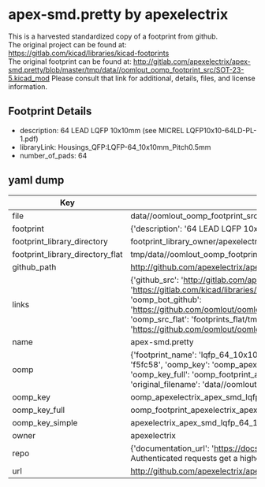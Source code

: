 # apex-smd.pretty by apexelectrix  
This is a harvested standardized copy of a footprint from github.  
The original project can be found at:  
https://gitlab.com/kicad/libraries/kicad-footprints  
The original footprint can be found at:
http://gitlab.com/apexelectrix/apex-smd.pretty/blob/master/tmp/data//oomlout_oomp_footprint_src/SOT-23-5.kicad_mod
Please consult that link for additional, details, files, and license information.  
## Footprint Details
* description: 64 LEAD LQFP 10x10mm (see MICREL LQFP10x10-64LD-PL-1.pdf)  
* libraryLink: Housings_QFP:LQFP-64_10x10mm_Pitch0.5mm  
* number_of_pads: 64  
## yaml dump  
| Key | Value |  
| --- | --- |  
| file | data//oomlout_oomp_footprint_src/apex-smd.pretty/LQFP-64_10x10mm_Pitch0.5mm.kicad_mod |  
| footprint | {'description': '64 LEAD LQFP 10x10mm (see MICREL LQFP10x10-64LD-PL-1.pdf)', 'libraryLink': 'Housings_QFP:LQFP-64_10x10mm_Pitch0.5mm', 'number_of_pads': 64} |  
| footprint_library_directory | footprint_library_owner/apexelectrix_apex-smd.pretty |  
| footprint_library_directory_flat | tmp/data//oomlout_oomp_footprint_src/footprints_flat/apexelectrix_apex_smd_lqfp_64_10x10mm_pitch0_5mm/working |  
| github_path | http://github.com/apexelectrix/apex-smd.pretty/blob/master/tmp/data//oomlout_oomp_footprint_src/LQFP-64_10x10mm_Pitch0.5mm.kicad_mod |  
| links | {'github_src': 'http://gitlab.com/apexelectrix/apex-smd.pretty/blob/master/tmp/data//oomlout_oomp_footprint_src/SOT-23-5.kicad_mod', 'github_src_repo': 'https://gitlab.com/kicad/libraries/kicad-footprints', 'oomp_bot': 'tmp/data//oomlout_oomp_footprint_src/footprints/apexelectrix_apex_smd_lqfp_64_10x10mm_pitch0_5mm/working', 'oomp_bot_github': 'https://github.com/oomlout/oomlout_oomp_footprint_bot/tree/main/tmp/data//oomlout_oomp_footprint_src/footprints/apexelectrix_apex_smd_lqfp_64_10x10mm_pitch0_5mm/working', 'oomp_src_flat': 'footprints_flat/tmp/data//oomlout_oomp_footprint_src/footprints_flat/apexelectrix_apex_smd_lqfp_64_10x10mm_pitch0_5mm/working', 'oomp_src_flat_github': 'https://github.com/oomlout/oomlout_oomp_footprint_src/tree/main/tmp/data//oomlout_oomp_footprint_src/footprints_flat/apexelectrix_apex_smd_lqfp_64_10x10mm_pitch0_5mm/working'} |  
| name | apex-smd.pretty |  
| oomp | {'footprint_name': 'lqfp_64_10x10mm_pitch0_5mm', 'library_name': 'apex_smd', 'md5': 'f5fc5877c7f9773e350c8979de073722', 'md5_10': 'f5fc5877c7', 'md5_5': 'f5fc5', 'md5_6': 'f5fc58', 'oomp_key': 'oomp_apexelectrix_apex_smd_lqfp_64_10x10mm_pitch0_5mm', 'oomp_key_extra': 'oomp_footprint_apexelectrix_apex_smd_lqfp_64_10x10mm_pitch0_5mm', 'oomp_key_full': 'oomp_footprint_apexelectrix_apex_smd_lqfp_64_10x10mm_pitch0_5mm_f5fc58', 'oomp_key_simple': 'apexelectrix_apex_smd_lqfp_64_10x10mm_pitch0_5mm', 'original_filename': 'data//oomlout_oomp_footprint_src/apex-smd.pretty/LQFP-64_10x10mm_Pitch0.5mm.kicad_mod', 'owner_name': 'apexelectrix'} |  
| oomp_key | oomp_apexelectrix_apex_smd_lqfp_64_10x10mm_pitch0_5mm |  
| oomp_key_full | oomp_footprint_apexelectrix_apex_smd_lqfp_64_10x10mm_pitch0_5mm |  
| oomp_key_simple | apexelectrix_apex_smd_lqfp_64_10x10mm_pitch0_5mm |  
| owner | apexelectrix |  
| repo | {'documentation_url': 'https://docs.github.com/rest/overview/resources-in-the-rest-api#rate-limiting', 'message': "API rate limit exceeded for 84.66.142.224. (But here's the good news: Authenticated requests get a higher rate limit. Check out the documentation for more details.)"} |  
| url | http://github.com/apexelectrix/apex-smd.pretty |  

